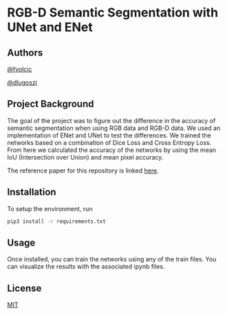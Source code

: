 # RGB-D Semantic Segmentation with UNet and ENet

## Authors

[@fvolcic](www.github.com/fvolcic)

[@dlugoszj](www.github.com/dlugosz)

## Project Background
The goal of the project was to figure out the difference in the accuracy of semantic segmentation when using RGB data and RGB-D data. We used an implementation of ENet and UNet to test the differences. We trained the networks based on a combination of Dice Loss and Cross Entropy Loss. From here we calculated the accuracy of the networks by using the mean IoU (Intersection over Union) and mean pixel accuracy. 

The reference paper for this repository is linked [here]().

## Installation

To setup the environment, run 
 
```bash
pip3 install -r requirements.txt
```
## Usage

Once installed, you can train the networks using any of the train files. You can visualize the results with the associated ipynb files. 

## License

[MIT](https://choosealicense.com/licenses/mit/)